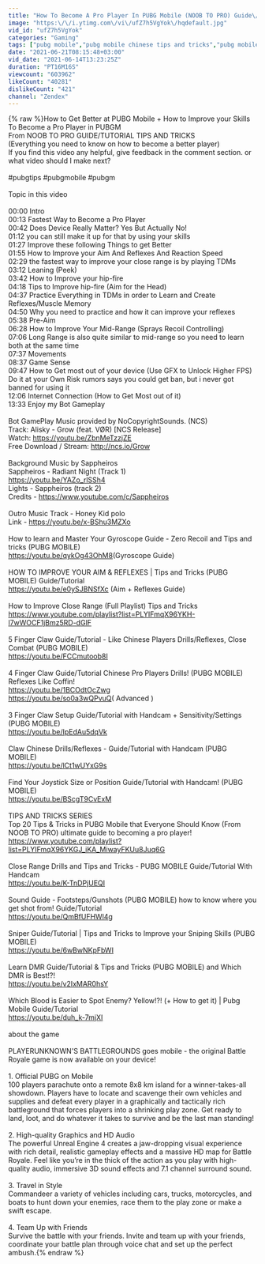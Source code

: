 ```yaml
---
title: "How To Become A Pro Player In PUBG Mobile (NOOB TO PRO) Guide\/Tutorial Tips and Tricks (Handcam)"
image: "https:\/\/i.ytimg.com\/vi\/ufZ7h5VgYok\/hqdefault.jpg"
vid_id: "ufZ7h5VgYok"
categories: "Gaming"
tags: ["pubg mobile","pubg mobile chinese tips and tricks","pubg mobile handcam"]
date: "2021-06-21T08:15:48+03:00"
vid_date: "2021-06-14T13:23:25Z"
duration: "PT16M16S"
viewcount: "603962"
likeCount: "40281"
dislikeCount: "421"
channel: "Zendex"
---
```

{% raw %}How to Get Better at PUBG Mobile + How to Improve your Skills To Become a Pro Player in PUBGM <br />From NOOB TO PRO GUIDE/TUTORIAL TIPS AND TRICKS<br />(Everything you need to know on how to become a better player) <br /> If you find this video any helpful, give feedback in the comment section. or what video should I make next?<br /><br />#pubgtips #pubgmobile #pubgm <br /><br />Topic in this video<br /><br />00:00 Intro<br />00:13 Fastest Way to Become a Pro Player<br />00:42 Does Device Really Matter? Yes But Actually No!<br />01:12 you can still make it up for that by using your skills<br />01:27 Improve these following Things to get Better<br />01:55 How to Improve your Aim And Reflexes And Reaction Speed<br />02:29 the fastest way to improve your close range is by playing TDMs<br />03:12 Leaning (Peek) <br />03:42 How to Improve your hip-fire <br />04:18 Tips to Improve hip-fire (Aim for the Head)<br />04:37 Practice Everything in TDMs in order to Learn and Create Reflexes/Muscle Memory <br />04:50 Why you need to practice and how it can improve your reflexes<br />05:38 Pre-Aim<br />06:28 How to Improve Your Mid-Range (Sprays Recoil Controlling)<br />07:06 Long Range is also quite similar to mid-range so you need to learn both at the same time<br />07:37 Movements <br />08:37 Game Sense <br />09:47 How to Get most out of your device (Use GFX to Unlock Higher FPS)<br />Do it at your Own Risk rumors says you could get ban, but i never got banned for using it<br />12:06 Internet Connection (How to Get Most out of it) <br />13:33 Enjoy my Bot Gameplay<br /><br />Bot GamePlay Music provided by NoCopyrightSounds. (NCS)<br />Track: Alisky - Grow (feat. VØR)  [NCS Release]<br />Watch: <a rel="nofollow" target="blank" href="https://youtu.be/ZbnMeTzzjZE">https://youtu.be/ZbnMeTzzjZE</a><br />Free Download / Stream: <a rel="nofollow" target="blank" href="http://ncs.io/Grow">http://ncs.io/Grow</a><br /><br />Background Music by Sappheiros<br />Sappheiros - Radiant Night  (Track 1)<br /><a rel="nofollow" target="blank" href="https://youtu.be/YAZo_rlSSh4​​​​​​​​​">https://youtu.be/YAZo_rlSSh4​​​​​​​​​</a><br />Lights - Sappheiros (track 2)<br />Credits - <a rel="nofollow" target="blank" href="https://www.youtube.com/c/Sappheiros">https://www.youtube.com/c/Sappheiros</a><br /><br />Outro Music Track - Honey Kid polo<br />Link - <a rel="nofollow" target="blank" href="https://youtu.be/x-BShu3MZXo​​​">https://youtu.be/x-BShu3MZXo​​​</a><br /><br />How to learn and Master Your Gyroscope Guide - Zero Recoil and Tips and tricks (PUBG MOBILE)<br /><a rel="nofollow" target="blank" href="https://youtu.be/qykOg43OhM8​​​​​​">https://youtu.be/qykOg43OhM8​​​​​​</a> (Gyroscope Guide)<br /><br />HOW TO IMPROVE YOUR AIM &amp; REFLEXES | Tips and Tricks (PUBG MOBILE) Guide/Tutorial<br /><a rel="nofollow" target="blank" href="https://youtu.be/e0ySJBNSfXc">https://youtu.be/e0ySJBNSfXc</a> (Aim + Reflexes Guide)<br /><br />How to Improve Close Range (Full Playlist) Tips and Tricks<br /><a rel="nofollow" target="blank" href="https://www.youtube.com/playlist?list=PLYIFmqX96YKH-l7wWOCF1jBmz5RD-dGlF">https://www.youtube.com/playlist?list=PLYIFmqX96YKH-l7wWOCF1jBmz5RD-dGlF</a><br /><br />5 Finger Claw Guide/Tutorial - Like Chinese Players Drills/Reflexes, Close Combat (PUBG MOBILE)<br /><a rel="nofollow" target="blank" href="https://youtu.be/FCCmutoob8I​​​​​​">https://youtu.be/FCCmutoob8I​​​​​​</a><br /><br />4 Finger Claw Guide/Tutorial Chinese Pro Players Drills! (PUBG MOBILE) Reflexes Like Coffin!<br /><a rel="nofollow" target="blank" href="https://youtu.be/1BCOdtOcZwg​​​​​​">https://youtu.be/1BCOdtOcZwg​​​​​​</a><br /><a rel="nofollow" target="blank" href="https://youtu.be/so0a3wQPvuQ​​​​​​">https://youtu.be/so0a3wQPvuQ​​​​​​</a> ( Advanced )<br /><br />3 Finger Claw Setup Guide/Tutorial with Handcam + Sensitivity/Settings (PUBG MOBILE)<br /><a rel="nofollow" target="blank" href="https://youtu.be/IpEdAu5dqVk​​​​​​">https://youtu.be/IpEdAu5dqVk​​​​​​</a><br /><br />Claw Chinese Drills/Reflexes - Guide/Tutorial with Handcam (PUBG MOBILE)<br /><a rel="nofollow" target="blank" href="https://youtu.be/lCt1wUYxG9s​​​​​​">https://youtu.be/lCt1wUYxG9s​​​​​​</a><br /><br />Find Your Joystick Size or Position Guide/Tutorial with Handcam! (PUBG MOBILE)<br /><a rel="nofollow" target="blank" href="https://youtu.be/BScgT9CvExM​​​​​​">https://youtu.be/BScgT9CvExM​​​​​​</a><br /><br />TIPS AND TRICKS SERIES <br />Top 20 Tips &amp; Tricks in PUBG Mobile that Everyone Should Know (From NOOB TO PRO) ultimate guide to becoming a pro player!<br /><a rel="nofollow" target="blank" href="https://www.youtube.com/playlist?list=PLYIFmqX96YKGJ_iKA_MiwayFKUu8Juq6G">https://www.youtube.com/playlist?list=PLYIFmqX96YKGJ_iKA_MiwayFKUu8Juq6G</a><br /><br />Close Range Drills and Tips and Tricks - PUBG MOBILE Guide/Tutorial With Handcam<br /><a rel="nofollow" target="blank" href="https://youtu.be/K-TnDPjUEQI​​​​​​">https://youtu.be/K-TnDPjUEQI​​​​​​</a><br /><br />Sound Guide - Footsteps/Gunshots (PUBG MOBILE) how to know where you get shot from! Guide/Tutorial<br /><a rel="nofollow" target="blank" href="https://youtu.be/QmBfUFHWl4g​​​​​​">https://youtu.be/QmBfUFHWl4g​​​​​​</a><br /><br />Sniper Guide/Tutorial | Tips and Tricks to Improve your Sniping Skills (PUBG MOBILE)<br /><a rel="nofollow" target="blank" href="https://youtu.be/6wBwNKpFbWI​​​​​​">https://youtu.be/6wBwNKpFbWI​​​​​​</a><br /><br />Learn DMR Guide/Tutorial &amp; Tips and Tricks (PUBG MOBILE) and Which DMR is Best!?!<br /><a rel="nofollow" target="blank" href="https://youtu.be/v2IxMAR0hsY​​​​​​">https://youtu.be/v2IxMAR0hsY​​​​​​</a><br /><br />Which Blood is Easier to Spot Enemy? Yellow!?! (+ How to get it) | Pubg Mobile Guide/Tutorial<br /><a rel="nofollow" target="blank" href="https://youtu.be/duh_k-7mjXI​​​​​​">https://youtu.be/duh_k-7mjXI​​​​​​</a><br /><br />about the game<br /><br />PLAYERUNKNOWN'S BATTLEGROUNDS goes mobile - the original Battle Royale game is now available on your device!<br /><br />1. Official PUBG on Mobile<br />100 players parachute onto a remote 8x8 km island for a winner-takes-all showdown. Players have to locate and scavenge their own vehicles and supplies and defeat every player in a graphically and tactically rich battleground that forces players into a shrinking play zone. Get ready to land, loot, and do whatever it takes to survive and be the last man standing!<br /><br />2. High-quality Graphics and HD Audio <br />The powerful Unreal Engine 4 creates a jaw-dropping visual experience with rich detail, realistic gameplay effects and a massive HD map for Battle Royale. Feel like you’re in the thick of the action as you play with high-quality audio, immersive 3D sound effects and 7.1 channel surround sound.<br /><br />3. Travel in Style<br />Commandeer a variety of vehicles including cars, trucks, motorcycles, and boats to hunt down your enemies, race them to the play zone or make a swift escape.<br /><br />4. Team Up with Friends<br />Survive the battle with your friends. Invite and team up with your friends, coordinate your battle plan through voice chat and set up the perfect ambush.{% endraw %}

